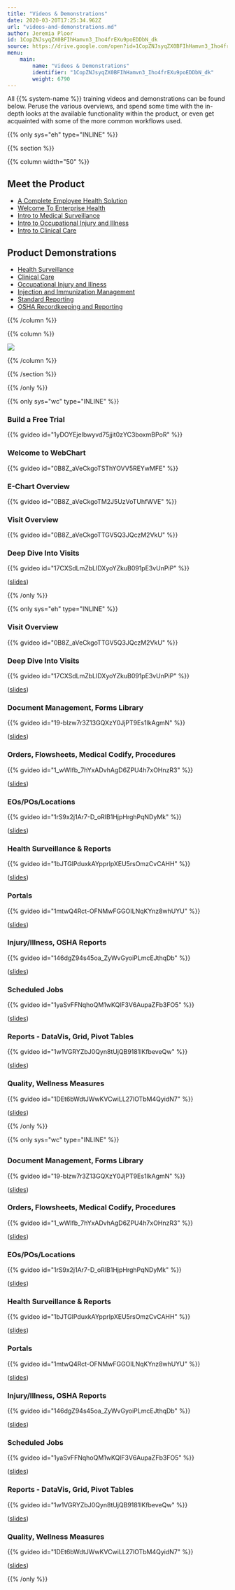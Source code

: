 ```yaml
---
title: "Videos & Demonstrations"
date: 2020-03-20T17:25:34.962Z
url: "videos-and-demonstrations.md"
author: Jeremia Ploor
id: 1CopZNJsyqZX0BFIhHamvn3_Iho4frEXu9poEDDbN_dk
source: https://drive.google.com/open?id=1CopZNJsyqZX0BFIhHamvn3_Iho4frEXu9poEDDbN_dk
menu:
    main:
        name: "Videos & Demonstrations"
        identifier: "1CopZNJsyqZX0BFIhHamvn3_Iho4frEXu9poEDDbN_dk"
        weight: 6790
---
```

All {{% system-name %}} training videos and demonstrations can be found below. Peruse the various overviews, and spend some time with the in-depth looks at the available functionality within the product, or even get acquainted with some of the more common workflows used. 



{{% only sys="eh" type="INLINE" %}}



{{% section %}}

{{% column width="50" %}}

## Meet the Product

* [A Complete Employee Health Solution](https://blog.enterprisehealth.com/videos/a-complete-employee-health-solution)
* [Welcome To Enterprise Health](https://blog.enterprisehealth.com/videos/welcome-to-enterprise-health)
* [Intro to Medical Surveillance](https://blog.enterprisehealth.com/videos/medical-surveillance-intro)
* [Intro to Occupational Injury and Illness](https://blog.enterprisehealth.com/videos/occupational-injury-and-illness-intro)
* [Intro to Clinical Care](https://blog.enterprisehealth.com/videos/clinical-care-intro)

## Product Demonstrations

* [Health Surveillance](https://blog.enterprisehealth.com/videos/health-surveillance-demo-video)
* [Clinical Care](https://blog.enterprisehealth.com/videos/clinical-care-demo-video)
* [Occupational Injury and Illness](https://blog.enterprisehealth.com/videos/occupational-injury-and-illness-demo-video)
* [Injection and Immunization Management](https://blog.enterprisehealth.com/videos/injection-and-immunization-management-demo-video)
* [Standard Reporting](https://blog.enterprisehealth.com/videos/standard-reporting-demo-video)
* [OSHA Recordkeeping and Reporting](https://blog.enterprisehealth.com/videos/osha-recordkeeping-and-reporting-demo-video)



{{% /column %}}


{{% column %}}

![](external_files/0c365fe650714e0d5ef0d81680336549.png)

{{% /column %}}


{{% /section %}}



{{% /only %}}


{{% only sys="wc" type="INLINE" %}}

### Build a Free Trial

{{% gvideo  id="1yDOYEjeIbwyvd75jjit0zYC3boxmBPoR" %}}





### Welcome to WebChart

{{% gvideo  id="0B8Z_aVeCkgoTSThYOVV5REYwMFE" %}}



### E-Chart Overview

{{% gvideo  id="0B8Z_aVeCkgoTM2J5UzVoTUhfWVE" %}}



### Visit Overview

{{% gvideo  id="0B8Z_aVeCkgoTTGV5Q3JQczM2VkU" %}}



### Deep Dive Into Visits

{{% gvideo  id="17CXSdLmZbLIDXyoYZkuB091pE3vUnPiP" %}}



([slides](https://docs.google.com/presentation/d/1AAqXWj4si51HevUucTxH0eNYglVqvYUgfcfNWDXWn-Y/edit#slide=id.g3c685e27e0_5_0))



{{% /only %}}


{{% only sys="eh" type="INLINE" %}}

### Visit Overview

{{% gvideo  id="0B8Z_aVeCkgoTTGV5Q3JQczM2VkU" %}}

### Deep Dive Into Visits

{{% gvideo  id="17CXSdLmZbLIDXyoYZkuB091pE3vUnPiP" %}}



([slides](https://docs.google.com/presentation/d/1AAqXWj4si51HevUucTxH0eNYglVqvYUgfcfNWDXWn-Y/edit#slide=id.g3c685e27e0_5_0))

### Document Management, Forms Library

{{% gvideo  id="19-blzw7r3Z13GQXzY0JjPT9Es1IkAgmN" %}}



([slides](https://docs.google.com/presentation/d/1dAOCBPnnkg_lumJvL_V7X6VZX6vgoY1yDz1H7A9Kkdo/edit#slide=id.g3c685e27e0_5_0))

### Orders, Flowsheets, Medical Codify, Procedures

{{% gvideo  id="1_wWIfb_7hYxADvhAgD6ZPU4h7xOHnzR3" %}}



([slides](https://docs.google.com/presentation/d/1NGV8znwH223imA1KEXEG6Rdigq7wCf7LQD5t0hK9Jvw/edit#slide=id.g3ca42e5984_0_0))

### EOs/POs/Locations

{{% gvideo  id="1rS9x2j1Ar7-D_oRIB1HjpHrghPqNDyMk" %}}



([slides](https://docs.google.com/presentation/d/1cLMHNITcTcCHdLQSe2SYMFViCox4MRyK7DFs3Xld_BU/edit#slide=id.g3c685e27e0_5_0))

### Health Surveillance & Reports

{{% gvideo  id="1bJTGlPduxkAYpprlpXEU5rsOmzCvCAHH" %}}

([slides](https://docs.google.com/presentation/d/1pjFyJZBVE8s5daiDdyOa_a9xnJzjv2j-D0JRcEwc9WA/edit#slide=id.g3c685e27e0_5_0))

### Portals

{{% gvideo  id="1mtwQ4Rct-OFNMwFGGOILNqKYnz8whUYU" %}}



([slides](https://docs.google.com/presentation/d/1mqKvqtF6Q30NEPkMJ4hgyYwfMldGN-gnGPiG5rgmcsw/edit#slide=id.g3ca42e5984_0_0))

### Injury/Illness, OSHA Reports

{{% gvideo  id="146dgZ94s45oa_ZyWvGyoiPLmcEJthqDb" %}}



([slides](https://docs.google.com/presentation/d/1pFNtLPPC2jcN_i_BoF7fnsvkgva0fsTSQy-8TBT7K2k/edit#slide=id.g3ca42e5a12_0_73))

### Scheduled Jobs

{{% gvideo  id="1yaSvFFNqhoQM1wKQlF3V6AupaZFb3FO5" %}}



([slides](https://docs.google.com/presentation/d/1xqmATcFbAQqtcsVoe47wlPIfREF4l1xbSOMRlLUUaW4/edit#slide=id.g3c685e27e0_5_0))

### Reports - DataVis, Grid, Pivot Tables

{{% gvideo  id="1w1VGRYZbJ0Qyn8tUjQB9181lKfbeveQw" %}}



([slides](https://docs.google.com/presentation/d/1bresUSlKdJjL7xs_JQHA2oXFZfSnjg84YC12_qiGS7E/edit#slide=id.g3ca42e5a90_0_72))

### Quality, Wellness Measures

{{% gvideo  id="1DEt6bWdtJWwKVCwiLL27lOTbM4QyidN7" %}}



([slides](https://docs.google.com/presentation/d/1q-tVnxvDLX6e3bhC7wTZo-LvdLFQp1twvzDv7lcYLdY/edit#slide=id.g3ca42e5984_0_0))

{{% /only %}}


{{% only sys="wc" type="INLINE" %}}

## 

### Document Management, Forms Library

{{% gvideo  id="19-blzw7r3Z13GQXzY0JjPT9Es1IkAgmN" %}}



([slides](https://docs.google.com/presentation/d/1dAOCBPnnkg_lumJvL_V7X6VZX6vgoY1yDz1H7A9Kkdo/edit#slide=id.g3c685e27e0_5_0))

### Orders, Flowsheets, Medical Codify, Procedures

{{% gvideo  id="1_wWIfb_7hYxADvhAgD6ZPU4h7xOHnzR3" %}}



([slides](https://docs.google.com/presentation/d/1NGV8znwH223imA1KEXEG6Rdigq7wCf7LQD5t0hK9Jvw/edit#slide=id.g3ca42e5984_0_0))

### EOs/POs/Locations

{{% gvideo  id="1rS9x2j1Ar7-D_oRIB1HjpHrghPqNDyMk" %}}



([slides](https://docs.google.com/presentation/d/1cLMHNITcTcCHdLQSe2SYMFViCox4MRyK7DFs3Xld_BU/edit#slide=id.g3c685e27e0_5_0))

### Health Surveillance & Reports

{{% gvideo  id="1bJTGlPduxkAYpprlpXEU5rsOmzCvCAHH" %}}



([slides](https://docs.google.com/presentation/d/1pjFyJZBVE8s5daiDdyOa_a9xnJzjv2j-D0JRcEwc9WA/edit#slide=id.g3c685e27e0_5_0))

### Portals

{{% gvideo  id="1mtwQ4Rct-OFNMwFGGOILNqKYnz8whUYU" %}}

([slides](https://docs.google.com/presentation/d/1mqKvqtF6Q30NEPkMJ4hgyYwfMldGN-gnGPiG5rgmcsw/edit#slide=id.g3ca42e5984_0_0))

### Injury/Illness, OSHA Reports

{{% gvideo  id="146dgZ94s45oa_ZyWvGyoiPLmcEJthqDb" %}}

([slides](https://docs.google.com/presentation/d/1pFNtLPPC2jcN_i_BoF7fnsvkgva0fsTSQy-8TBT7K2k/edit#slide=id.g3ca42e5a12_0_73))

### Scheduled Jobs

{{% gvideo  id="1yaSvFFNqhoQM1wKQlF3V6AupaZFb3FO5" %}}

([slides](https://docs.google.com/presentation/d/1xqmATcFbAQqtcsVoe47wlPIfREF4l1xbSOMRlLUUaW4/edit#slide=id.g3c685e27e0_5_0))

### Reports - DataVis, Grid, Pivot Tables

{{% gvideo  id="1w1VGRYZbJ0Qyn8tUjQB9181lKfbeveQw" %}}

([slides](https://docs.google.com/presentation/d/1bresUSlKdJjL7xs_JQHA2oXFZfSnjg84YC12_qiGS7E/edit#slide=id.g3ca42e5a90_0_72))

### Quality, Wellness Measures

{{% gvideo  id="1DEt6bWdtJWwKVCwiLL27lOTbM4QyidN7" %}}

([slides](https://docs.google.com/presentation/d/1q-tVnxvDLX6e3bhC7wTZo-LvdLFQp1twvzDv7lcYLdY/edit#slide=id.g3ca42e5984_0_0))

{{% /only %}}


